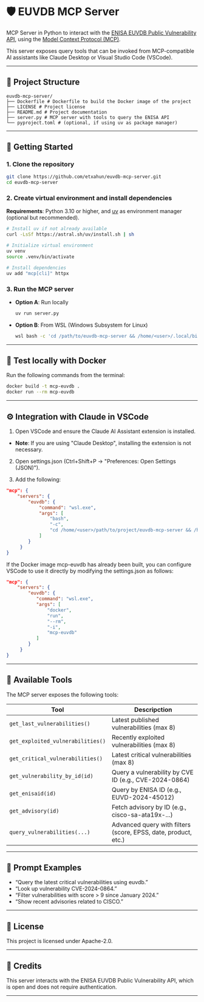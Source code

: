 # 🛡️ EUVDB MCP Server

MCP Server in Python to interact with the [ENISA EUVDB Public Vulnerability API](https://euvd.enisa.europa.eu/), using the [Model Context Protocol (MCP)](https://modelcontextprotocol.io/).

This server exposes query tools that can be invoked from MCP-compatible AI assistants like Claude Desktop or Visual Studio Code (VSCode).

---

## 📁 Project Structure

```
euvdb-mcp-server/
├── Dockerfile # Dockerfile to build the Docker image of the project
├── LICENSE # Project license
├── README.md # Project documentation
├── server.py # MCP server with tools to query the ENISA API
└── pyproject.toml # (optional, if using uv as package manager)
```

---

## 🚀 Getting Started

### 1. Clone the repository

```bash
git clone https://github.com/etxahun/euvdb-mcp-server.git
cd euvdb-mcp-server
```

### 2. Create virtual environment and install dependencies
**Requirements**: Python 3.10 or higher, and [uv](https://github.com/astral-sh/uv) as environment manager (optional but recommended).

```bash
# Install uv if not already available
curl -LsSf https://astral.sh/uv/install.sh | sh

# Initialize virtual environment
uv venv
source .venv/bin/activate

# Install dependencies
uv add "mcp[cli]" httpx
```

### 3. Run the MCP server
* **Option A**: Run locally
  ```bash
  uv run server.py
  ```

* **Option B**: From WSL (Windows Subsystem for Linux)
  ```bash
  wsl bash -c 'cd /path/to/euvdb-mcp-server && /home/<user>/.local/bin/uv run server.py'
  ```

---

## 🧪 Test locally with Docker

Run the following commands from the terminal:

```bash
docker build -t mcp-euvdb .
docker run --rm mcp-euvdb
```

---

## ⚙️ Integration with Claude in VSCode

1. Open VSCode and ensure the Claude AI Assistant extension is installed.

* **Note**: If you are using "Claude Desktop", installing the extension is not necessary.

2. Open settings.json (Ctrl+Shift+P → "Preferences: Open Settings (JSON)").

3. Add the following:

```json
"mcp": {
    "servers": {
        "euvdb": {
            "command": "wsl.exe",
            "args": [
                "bash",
                "-c",
                "cd /home/<user>/path/to/project/euvdb-mcp-server && /home/<user>/.local/bin/uv run server.py"
            ]
        }
     }
}
```

If the Docker image mcp-euvdb has already been built, you can configure VSCode to use it directly by modifying the settings.json as follows:

```json
"mcp": {
    "servers": {
        "euvdb": {
           "command": "wsl.exe",
           "args": [
               "docker",
               "run",
               "--rm",
               "-i",
               "mcp-euvdb"
           ]
        }
     }
}
```

---

## 🧪 Available Tools

The MCP server exposes the following tools:

| Tool                             | Descripction                                                                 |
|----------------------------------|-----------------------------------------------------------------------------|
| `get_last_vulnerabilities()`     | Latest published vulnerabilities (max 8)                                 
| `get_exploited_vulnerabilities()`| Recently exploited vulnerabilities (max 8)                          |
| `get_critical_vulnerabilities()` | Latest critical vulnerabilities (max 8)                            |
| `get_vulnerability_by_id(id)`    | Query a vulnerability by CVE ID (e.g., CVE-2024-0864)              |
| `get_enisaid(id)`                | Query by ENISA ID (e.g., EUVD-2024-45012)                              |
| `get_advisory(id)`               | Fetch advisory by ID (e.g., cisco-sa-ata19x-...)                     |
| `query_vulnerabilities(...)`     | Advanced query with filters (score, EPSS, date, product, etc.)     |

---

## 💬 Prompt Examples

* “Query the latest critical vulnerabilities using euvdb.”
* “Look up vulnerability CVE-2024-0864.”
* “Filter vulnerabilities with score > 9 since January 2024.”
* “Show recent advisories related to CISCO.”

---

## 📄 License

This project is licensed under Apache-2.0.

--- 

## 🤝 Credits

This server interacts with the ENISA EUVDB Public Vulnerability API, which is open and does not require authentication.

---
